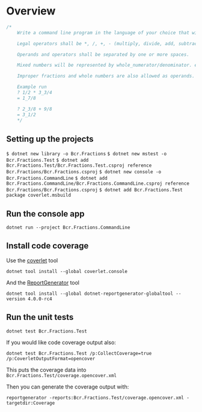 # Overview

```csharp
/*
    Write a command line program in the language of your choice that will take operations on fractions as an input and produce a fractional result.

    Legal operators shall be *, /, +, - (multiply, divide, add, subtract).

    Operands and operators shall be separated by one or more spaces.

    Mixed numbers will be represented by whole_numerator/denominator. e.g. "3_1/4".

    Improper fractions and whole numbers are also allowed as operands.

    Example run
    ? 1/2 * 3_3/4
    = 1_7/8

    ? 2_3/8 + 9/8
    = 3_1/2
    */
```

## Setting up the projects

`$ dotnet new library -o Bcr.Fractions`
`$ dotnet new mstest -o Bcr.Fractions.Test`
`$ dotnet add Bcr.Fractions.Test/Bcr.Fractions.Test.csproj reference Bcr.Fractions/Bcr.Fractions.csproj`
`$ dotnet new console -o Bcr.Fractions.CommandLine`
`$ dotnet add Bcr.Fractions.CommandLine/Bcr.Fractions.CommandLine.csproj reference Bcr.Fractions/Bcr.Fractions.csproj`
`$ dotnet add Bcr.Fractions.Test package coverlet.msbuild`

## Run the console app

`dotnet run --project Bcr.Fractions.CommandLine`

## Install code coverage

Use the [coverlet](https://github.com/tonerdo/coverlet) tool

`dotnet tool install --global coverlet.console`

And the [ReportGenerator](https://github.com/danielpalme/ReportGenerator) tool

`dotnet tool install --global dotnet-reportgenerator-globaltool --version 4.0.0-rc4`

## Run the unit tests

`dotnet test Bcr.Fractions.Test`

If you would like code coverage output also:

`dotnet test Bcr.Fractions.Test /p:CollectCoverage=true /p:CoverletOutputFormat=opencover`

This puts the coverage data into `Bcr.Fractions.Test/coverage.opencover.xml`

Then you can generate the coverage output with:

`reportgenerator -reports:Bcr.Fractions.Test/coverage.opencover.xml -targetdir:Coverage`
